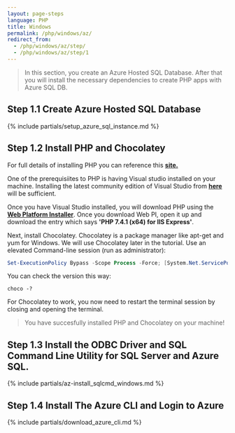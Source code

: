 ```yaml
---
layout: page-steps
language: PHP
title: Windows
permalink: /php/windows/az/
redirect_from:
  - /php/windows/az/step/
  - /php/windows/az/step/1
---
```



> In this section, you create an Azure Hosted SQL Database.  After that you will install the necessary dependencies to create PHP apps with Azure SQL DB.

## Step 1.1 Create Azure Hosted SQL Database

{% include partials/setup_azure_sql_instance.md %}

## Step 1.2 Install PHP and Chocolatey

For full details of installing PHP you can reference this [**site.**](https://www.php.net/manual/en/install.windows.php)  

One of the prerequisiites to PHP is having Visual studio installed on your machine.  Installing the latest community edition of Visual Studio from [**here**](https://visualstudio.microsoft.com/downloads/) will be sufficient.

Once you have Visual Studio installed, you will download PHP using the [**Web Platform Installer**](https://www.microsoft.com/web/downloads/platform.aspx). Once you download Web PI, open it up and download the entry which says **'PHP 7.4.1 (x64) for IIS Express'**.

Next, install Chocolatey. Chocolatey is a package manager like apt-get and yum for Windows. We will use Chocolatey later in the tutorial. Use an elevated Command-line session (run as administrator):

```powershell
Set-ExecutionPolicy Bypass -Scope Process -Force; [System.Net.ServicePointManager]::SecurityProtocol = [System.Net.ServicePointManager]::SecurityProtocol -bor 3072; iex ((New-Object System.Net.WebClient).DownloadString('https://chocolatey.org/install.ps1'))
```

You can check the version this way:

```terminal
choco -?
```

For Chocolatey to work, you now need to restart the terminal session by closing and opening the terminal.

> You have succesfully installed PHP and Chocolatey on your machine!

## Step 1.3 Install the ODBC Driver and SQL Command Line Utility for SQL Server and Azure SQL.

{% include partials/az-install_sqlcmd_windows.md %}

## Step 1.4 Install The Azure CLI and Login to Azure

{% include partials/download_azure_cli.md %}

